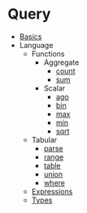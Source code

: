 # Query

* [Basics](./basics.md)
* Language
    * Functions
        * Aggregate
            * [count](./language/functions/aggregate/count.md)
            * [sum](./language/functions/aggregate/sum.md)
        * Scalar
            * [ago](./language/functions/scalar/ago.md)
            * [bin](./language/functions/scalar/bin.md)
            * [max](./language/functions/scalar/max.md)
            * [min](./language/functions/scalar/min.md)
            * [sqrt](./language/functions/scalar/sqrt.md)
    * Tabular
        * [parse](./language/tablular/parse.md)
        * [range](./language/tablular/range.md)
        * [table](./language/tablular/table.md)
        * [union](./language/tablular/union.md)
        * [where](./language/tablular/where.md)
    * [Expressions](./language/expressions.md)
    * [Types](./language/types.md)